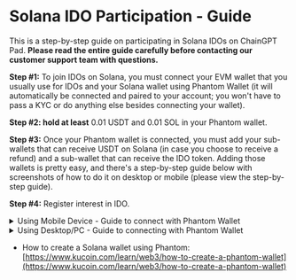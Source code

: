 # Solana IDO Participation - Guide

This is a step-by-step guide on participating in Solana IDOs on ChainGPT Pad. **Please read the entire guide carefully before contacting our customer support team with questions.**

**Step #1:** To join IDOs on Solana, you must connect your EVM wallet that you usually use for IDOs and your Solana wallet using Phantom Wallet (it will automatically be connected and paired to your account; you won't have to pass a KYC or do anything else besides connecting your wallet).

**Step #2:  hold at least** 0.01 USDT and 0.01 SOL in your Phantom wallet.&#x20;

**Step #3:** Once your Phantom wallet is connected, you must add your sub-wallets that can receive USDT on Solana (in case you choose to receive a refund) and a sub-wallet that can receive the IDO token. Adding those wallets is pretty easy, and there's a step-by-step guide below with screenshots of how to do it on desktop or mobile (please view the step-by-step guide).

**Step #4:** Register interest in IDO.

<details>

<summary>Using Mobile Device - Guide to connect with Phantom Wallet</summary>

#### Step 1: Log in to ChainGPT Pad using your KYC'd wallet via Phantom wallet. <a href="#step-1-log-in-to-chaingpt-pad-using-your-kycd-wallet-via-phantom-wallet" id="step-1-log-in-to-chaingpt-pad-using-your-kycd-wallet-via-phantom-wallet"></a>

You must Import your EVM wallet to Phantom with the wallet you KYC'd and Staked $CGPT with.

#### Step 2: Go to your Phantom Wallet and click "USDT." <a href="#step-2-go-to-your-phantom-wallet-and-click-usdt" id="step-2-go-to-your-phantom-wallet-and-click-usdt"></a>

![](https://lh7-rt.googleusercontent.com/docsz/AD\_4nXdw2XayWqkVTQO7AnlhgHGfB9xRequ0nH8dP890PMNMw3\_K0OGsROxiAaXySM1DeSLscEFImFukKLsia6It6zrv2cKisxINgVlCF6yNV1f06\_JHi\_UNJSoeWuHRhrl6baoI-LK8rZGUQWnVkpEj3jYIc5Vy?key=oK10reX-SyZxz0MCnUXWag)

Step 3: Click "More."

![](https://lh7-rt.googleusercontent.com/docsz/AD\_4nXdFvOjIdISouTaG-Pc99qdtR2PNOdnvPMsIpSZN6Pg9mtW9khlUINbO-NpdGaOZfTBalMV8XVSe3BnMT-Wv-p-t056-f60XIxsicEywmMRxauB2Aj9VYeXMw4ko3pBIZ5kH8G3IaMHqRHcdTt\_6wmum0-U5?key=oK10reX-SyZxz0MCnUXWag)

Step 4: Click "View on Solscan."

![](https://lh7-rt.googleusercontent.com/docsz/AD\_4nXd\_PVimRklqvTvjDbeHuCSqdu-fPzniyQ7apC\_w8rFONlFOUIOkGQJQf5kcnJEJ8X\_-ydP9cKrGdS9V-eZ7Suev91qAcI8-fcmUbuKzgJNaGLYNbPefYFStv2W5uRaRiIpcDsY4XMxBT3qsDAHu3b3eWN8f?key=oK10reX-SyZxz0MCnUXWag)

#### Step 5: Copy the address AFTER the forward-slash ( / ) in the search bar. <a href="#step-5-copy-the-address-after-the-forward-slash-in-the-search-bar" id="step-5-copy-the-address-after-the-forward-slash-in-the-search-bar"></a>

![](https://lh7-rt.googleusercontent.com/docsz/AD\_4nXe4jJAtPGGHPAiQtZ0s7KaRNlfA8hLrukF\_i1M8yFnDl5MN-6cPs\_O\_seSLZbAngURE7i441dgxp\_NfEAXscKcFGARELjTIRb08\_I5mg8HjmXjodQ-qOWeplkL-ufzpsdLROsECAyzb53PFI3h9l3v1E478?key=oK10reX-SyZxz0MCnUXWag)

#### Step 6: Click the "Connect Wallet" button on the IDO page and connect your EVM wallet. <a href="#step-6-click-the-connect-wallet-button-on-the-ido-page-and-connect-your-evm-wallet" id="step-6-click-the-connect-wallet-button-on-the-ido-page-and-connect-your-evm-wallet"></a>

![](https://lh7-rt.googleusercontent.com/docsz/AD\_4nXcQ1FIo4lJYepjSwKw-2iVgV9AeC4XoagrAnGcucY31gWaR9hGII4QPFf2FVN4RyiCEHvdSJdUrn4rMii5BjZX59ddcBCdKbwm754oCYS5j5qEeVeRW0qGbPX6m5Z7IjunHXijBjxju5yU76xM-5xkHNkOY?key=oK10reX-SyZxz0MCnUXWag)

#### Step 7: Choose any network, then click "MetaMask." <a href="#step-7-choose-any-network-then-click-metamask" id="step-7-choose-any-network-then-click-metamask"></a>

![](https://lh7-rt.googleusercontent.com/docsz/AD\_4nXezaO8dPFascwfvsawQmxVOFzme\_NzBHk480Vu1gqIe8Kxt73li5lw3-Rz14BgGWe78r26YGJmDViTerKOa4AawrSiQsJcAFlJX5ntutHvNeeNL5uyAdT89xGU2BTdySvIw5xoshPnQ0cocTkjaDUbCnwVU?key=oK10reX-SyZxz0MCnUXWag)

#### Step 8: Click "Connect Phantom" at the top of the IDO page. <a href="#step-8-click-connect-phantom-at-the-top-of-the-ido-page" id="step-8-click-connect-phantom-at-the-top-of-the-ido-page"></a>

![](https://lh7-rt.googleusercontent.com/docsz/AD\_4nXcCG1HWSeniTb6JBgkckkhDiaTqyvQ3FuibFbeTAXj2tksZewTI4Fd9Ne45-FUAQQ9USTTNK\_5PXJJ-7W5Ybd3yjX4MYsRAz9ZKY2ZQtBUImq6JbqFjr9uUelS6Auz41-gGoyAm7ThBnhisg9NJnvTMMYw?key=oK10reX-SyZxz0MCnUXWag)

#### Step 9: Click "Phantom Wallet" at the bottom of the popup. <a href="#step-9-click-phantom-wallet-at-the-bottom-of-the-popup" id="step-9-click-phantom-wallet-at-the-bottom-of-the-popup"></a>

![](https://lh7-rt.googleusercontent.com/docsz/AD\_4nXcudUZtfs8Z6dBH3g7PZW3rhuOL76bGfXfeuCrjnNqNTb7uK\_FwYZVRa4K9WbsHpyDD5QIAUiqAJeGSs4DuA59pmqk3pMQ0Llvaz11K-iZHWe5DQUMrY3Hdr4NWBGRunljIHKX6kJcNVA7mxrPY9BNE5YaV?key=oK10reX-SyZxz0MCnUXWag)

#### Step 10: Click "Continue." <a href="#step-10-click-continue" id="step-10-click-continue"></a>

![](https://lh7-rt.googleusercontent.com/docsz/AD\_4nXds71e6yHF8LGqd-4qz4-ntz9RxsdpjawEUkPpXmRPbYye6BkAD1IJX8WW34q5MZPrizi4k0s2gvQ\_iyeYetj16tyj3a\_9qANMDAKlajrH38Q4U-gJGQ3AhW8hOn0hmx9PxLwBoVMGrsffIKHPPkzqIYGRh?key=oK10reX-SyZxz0MCnUXWag)

#### Step 11: Click "Create Account." <a href="#step-11-click-create-account" id="step-11-click-create-account"></a>

![](https://lh7-rt.googleusercontent.com/docsz/AD\_4nXcGlfINfg37h65FBUvN3M4mF\_z708F6Gvu3Z7NT-UKOglhocaCUiqgEbYclHvV3j9C59XNN-osPkJOz4iQRmslViAdaOvBFipPIGof2AGmlBXlKW3Hjw6G-sEkQ2BGq7QsjGVKCWXFD8H4m9qpMnwqKPPM?key=oK10reX-SyZxz0MCnUXWag)

#### Step 12: Click "Confirm." <a href="#step-12-click-confirm" id="step-12-click-confirm"></a>

![](https://lh7-rt.googleusercontent.com/docsz/AD\_4nXeKJdl4M7Wsd1pcp4o36lEmdVYj9w3tBtQbTQ\_LxzdC6OGC1ZTCXvANv9dqQRZKeYJo3iFlWn29UfNr0GmZiaNFb-oRoUB0KYGiCf3G\_LwwAAM6L1b0wCAln\_h7vjw4J5UM\_ofVAQwdZHk-IsqV8K\_nrN6H?key=oK10reX-SyZxz0MCnUXWag)

#### Step 13: Paste the address from step 4 in the "Refund Token" box. <a href="#step-13-paste-the-address-from-step-4-in-the-refund-token-box" id="step-13-paste-the-address-from-step-4-in-the-refund-token-box"></a>

![](https://lh7-rt.googleusercontent.com/docsz/AD\_4nXfOUOCHswufsnpN89\_pV\_C91f7Q6ZceY8mAMax1pDqsMjZ9sQ1p5ByPOBuAECfpLIUqNCKDZbyRaBAxYnraRmkNrCPJJ0BiVLoDSurG7xmYLs6rOoDmbHIZ1X1nXMhNZeq86RNp\_AJby87DD3cZQOh-IYs?key=oK10reX-SyZxz0MCnUXWag)

#### Step 14: Click "Confirm." <a href="#step-14-click-confirm" id="step-14-click-confirm"></a>

![](https://lh7-rt.googleusercontent.com/docsz/AD\_4nXfHlvYfxcJCg0SMYoZ8vQxOiU1oOEknmHoa73pRa5oGRvSdYEFKGVqv18E\_O0cpfKDHMgIhIH4KSUI0Snf\_nzefraUxehUZq9wkxN-yS\_FI-SFJMmAhDwPa8wpxQSolofyZ7HCNRqprUQCfYvPQwtDMb57h?key=oK10reX-SyZxz0MCnUXWag)

#### Step 15: Click "Confirm." <a href="#step-15-click-confirm" id="step-15-click-confirm"></a>

![](https://lh7-rt.googleusercontent.com/docsz/AD\_4nXcNLZX9n2kl07014kqe4m2CWaj8PdBdFhtT4atHUsfHfVOr4c4nuF4akkBoHhAQmV8f0vudij-nYA9j4Pp2SJHb0sslh5UDuay16Mwk1RK6Ux5gIFfP8mwW9dcek8-CNB9ZBmh6dZPoqdrETmMSydlcwiA?key=oK10reX-SyZxz0MCnUXWag)

#### Step 16: Now that you have connected your wallet, you can register interest for the IDO. <a href="#step-16-now-that-you-have-connected-your-wallet-you-can-register-interest-for-the-ido" id="step-16-now-that-you-have-connected-your-wallet-you-can-register-interest-for-the-ido"></a>

(If you don’t see this screen, ensure you followed all the steps above correctly. If it still doesn’t appear, ask a CM for help in our [Telegram group](https://t.me/chaingpt) or [Discord](https://docs.chaingpt.org/the-ecosystem/chaingpt-pad/www.discord.gg/chaingpt).)

![](https://lh7-rt.googleusercontent.com/docsz/AD\_4nXd9VxlMU31VBbm0OcjF5Yh0plfabwXF-fx6W0-RJ5FzDaGMOew-LDdSJkp3j0cuhLhMZFMCx8ZONcfK90lA3jHx1AwBEKWVTs-aCdY2D-orrs6\_E4Qh5yqVMF7m78gjT9OKAAmtlpQ0m2dhQOXmLH52u0Yp?key=oK10reX-SyZxz0MCnUXWag)

#### Step 17: From this point forward, the rest of the IDO will function as it does for all other chains. <a href="#step-17-from-this-point-forward-the-rest-of-the-ido-will-function-as-it-does-for-all-other-chains" id="step-17-from-this-point-forward-the-rest-of-the-ido-will-function-as-it-does-for-all-other-chains"></a>

You should now be able to register your interest in the IDO.

![](https://lh7-rt.googleusercontent.com/docsz/AD\_4nXcPlTqn-PABc030M0D9\_PNFDhh\_8M1vx0BmW9KRaK66xInYvFiN1UmfAxMKLesgT4EFJZeBCN5h0Hg1X0fObCYfw\_E22CLdEaE5If1Az2519M1-rOeoqCBm67v6RN3Emd0z6hTXYr9MVyz6nDHdddfJPKOL?key=oK10reX-SyZxz0MCnUXWag)

\


</details>

<details>

<summary>Using Desktop/PC -  Guide to connecting with Phantom Wallet</summary>

### Step 1: Connect Phantom wallet.

<img src="https://lh7-rt.googleusercontent.com/docsz/AD_4nXcdCl_1ZMN9CQD1UaWfCiqLS53lr1SlmIzBaVGkvn4xuIbD42klMX-L0U3Q946k3doKa58YNm7TYGO0_TeBUXPLwF550EYQx3IeI8xntEpeiH169y9JTbc6KeDBy6Un2VzWjk09XGwdbWv67Sw8SrboqaPP?key=pJ11xngXYM0Ts19dj4Ieug" alt="" data-size="original">

### &#x20;Step 2: Click the "Continue button."

<img src="https://lh7-rt.googleusercontent.com/docsz/AD_4nXfT-rZSy88zvafYcnMlm6V6gtcQ7xVs6tGXzpnUxJWXmCYFxjLZYDc3GP3cRyQ2lViro0SFbm80EpE5LADCzNUaybk1cXXddn-oXnRAKBOHaJI4Gy-XIZey39ohnKRW4CctfcZ3lI0wfq9xEiQbkJoGmhU?key=pJ11xngXYM0Ts19dj4Ieug" alt="" data-size="original">



### Step 3: Click the "Create Account" button.

<img src="https://lh7-rt.googleusercontent.com/docsz/AD_4nXfsMruwYZ1vR8SGT4kXo0QKsK0fbvgOLFFy29-3JljciA97MsYI7ScAgvA5PEYkmg5GTxlToybiFccrI7ESMrCsfAAoBpm5XuKDnlMkvjFE-1lcbsXTdicpx6sU8-oOaCGCVLtxeBUTo4pkKw89sgmjvYNn?key=pJ11xngXYM0Ts19dj4Ieug" alt="" data-size="original">

### &#x20;Step 4: Go to Phantom and press on the "USDT."

<img src="https://lh7-rt.googleusercontent.com/docsz/AD_4nXd1YLplQ4bEmkLmNB3YMn4BBz5ufmwdn7AR4Jlj28ApzXAH4cJmyEqUm4P7-1kH-TnVuamVRgluZPQxsqkvAhs_GsPh8D0WBSOt45KDDSnx9NbowzQKKgzRMF4L-Y5BeZzwdtIx7NL9OhmllNnOqzGj3x7F?key=pJ11xngXYM0Ts19dj4Ieug" alt="" data-size="original">



### Step 5: Press on "More."

<img src="https://lh7-rt.googleusercontent.com/docsz/AD_4nXfa6O2rdA4mjVn9Kz3TJ00Jvnwca2RR5bY3CW95vqxxnLqhzSy1XXNfrBxCH2wG9dxHx9m0a7cdAPrJ--YEjYEGFtoL6AYcuZgZE8dlO_X_v6R6KeV_XDdipusMsm6x-rW8sMA6nsDtEbo0JNKhZzVP4l4?key=pJ11xngXYM0Ts19dj4Ieug" alt="" data-size="original">



### Step 6: Press "View on Solscan."

<img src="https://lh7-rt.googleusercontent.com/docsz/AD_4nXcoxZo4hv79aO1bZjIQyjDFXbDhIx8-7hJ_FGfBeNW94MWcRC-_RkcejApc0VggEmCMV9BVnbuOlR0-XiA3P6K1OhN0BNK4cjXV_VUn8NDlRiG3xxtmCiUbkK1w4yVJco8f5j5695qIClC8IyzIwDVA8RE-?key=pJ11xngXYM0Ts19dj4Ieug" alt="" data-size="original">



### Step 7: Copy the address after the slash in the search bar (without the slash).

<img src="https://lh7-rt.googleusercontent.com/docsz/AD_4nXdcCicd1mMNScrRz01LQGAgRdxg3GErBD2Zruzs4ojf5n_opDKKUXEw-QrJ2GI8FYcjDOL2wemruVgR4HnDL6WcciEVi-dHNNnp8yOxLW9dxIyjuVXSkAgafYFz7cOg0yXbxZ4We2dPEFaaT-qqUD6u09iw?key=pJ11xngXYM0Ts19dj4Ieug" alt="" data-size="original">



### Step 8: Paste the address in the "Refund Token."

<img src="https://lh7-rt.googleusercontent.com/docsz/AD_4nXdUFICyzqK90NwSUeHYeicRbUYJaKGIoO7tW4j7JA-cK3NIvkS1BF4WwVm63Wf-unn0Kw23b2o-BySQeIC-DcjK2tbHPIktZ1woA7CBHosmgzUqZncLNh3rD0GLN5SoqkXQfLcPmhnPoDiZvPeSiHnM9xVH?key=pJ11xngXYM0Ts19dj4Ieug" alt="" data-size="original">



### Step 9: Press "Confirm."

<img src="https://lh7-rt.googleusercontent.com/docsz/AD_4nXcYr378rkKqruXyq5jSLt0CTBfXIST57TVqVijUAplzWol9Qo0AsRUeKRbJzXl69so5BieGWX4-PoqDLPlFJEfltQb1ksPQsdDJP4kytvQoEyOoNLGrvrjAD1He00I1HwVqnekxWBK3hnmbjxrmgQGeloKD?key=pJ11xngXYM0Ts19dj4Ieug" alt="" data-size="original">



### Step 10: Press "Confirm" in the MetaMask.

<img src="https://lh7-rt.googleusercontent.com/docsz/AD_4nXfIl0kN6DqN94o-kvuVNLzivoRHPnzTI1sJOZ73QnqIFCoztcHHRoH3u6IIIKflEOmt8sQd4LRCi4pElcCAiMOZUSacWdGVkHJs6ymsaFgvQRaZX437EaxLjZ3lTs21Mh9n4CgZYVWgL8_DnxRK3Z5Ebe9x?key=pJ11xngXYM0Ts19dj4Ieug" alt="" data-size="original">



### Step 11: Now that you have connected your wallet, you can register interest in the IDO.&#x20;

(If you don’t see that screen, check that you followed all the steps correctly. If it still doesn’t appear, ask the CM on our [Telegram group](https://t.me/chaingpt) or [Discord](https://www.discord.gg/chaingpt) for help.)

<img src="https://lh7-rt.googleusercontent.com/docsz/AD_4nXd8-Phxn-ueXKYoIhkJqjSxjGceJ2DcyJUn05Uv_qEOrCgK6WD6TVqGrBfzns4PXCYNZmQfP2tsurRjftn1hHd2McyiNtxC_BTf4-_EDCnyspoRHobKeITSaKQy2wwFJ5110-C8Z_XUWk4mcjqYdMvOjNaW?key=pJ11xngXYM0Ts19dj4Ieug" alt="" data-size="original">

### Step 12: From this point forward, the rest of the IDO will function as it does for all other chains. You should now be able to register your interest in the IDO.&#x20;

<img src="../../.gitbook/assets/telegram-cloud-photo-size-5-6210573335251764677-y.jpg" alt="" data-size="original">



</details>

* How to create a Solana wallet using Phantom: [https://www.kucoin.com/learn/web3/how-to-create-a-phantom-wallet](https://www.kucoin.com/learn/web3/how-to-create-a-phantom-wallet)
